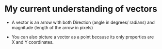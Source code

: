 # My current understanding of vectors


* A vector is an arrow with both Direction (angle in degrees/ radians) and magnitude (length of the arrow in pixels)

* You can also picture a vector as a point because its only properties are X and Y coordinates. 

